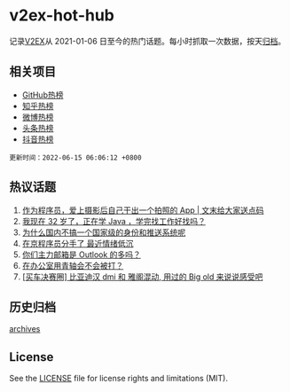 # v2ex-hot-hub

 记录[V2EX](https://www.v2ex.com/)从 2021-01-06 日至今的热门话题。每小时抓取一次数据，按天[归档](archives)。
 
 ## 相关项目

- [GitHub热榜](https://github.com/snaildev/github-hot-hub)
- [知乎热榜](https://github.com/snaildev/zhihu-hot-hub)
- [微博热榜](https://github.com/snaildev/weibo-hot-hub)
- [头条热榜](https://github.com/snaildev/toutiao-hot-hub)
- [抖音热榜](https://github.com/snaildev/douyin-hot-hub)


 `更新时间：2022-06-15 06:06:12 +0800`

## 热议话题

1. [作为程序员，爱上摄影后自己干出一个拍照的 App | 文末给大家送点码](https://www.v2ex.com/t/859469)
1. [我现在 32 岁了，正在学 Java ，学完找工作好找吗？](https://www.v2ex.com/t/859436)
1. [为什么国内不搞一个国家级的身份和推送系统呢](https://www.v2ex.com/t/859451)
1. [在京程序员分手了 最近情绪低沉](https://www.v2ex.com/t/859483)
1. [你们主力邮箱是 Outlook 的多吗？](https://www.v2ex.com/t/859449)
1. [在办公室用青轴会不会被打？](https://www.v2ex.com/t/859459)
1. [[买车决赛圈] 比亚迪汉 dmi 和 雅阁混动, 用过的 Big old 来说说感受吧](https://www.v2ex.com/t/859546)

## 历史归档

[archives](archives)

## License

See the [LICENSE](LICENSE) file for license rights and limitations (MIT).
